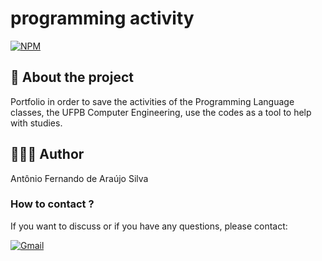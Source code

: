 # programming activity
[![NPM](https://img.shields.io/npm/l/react)](https://github.com/antoniofernandodearujo/app_orcamento_pessoal/blob/main/LICENSE)

## 👀 About the project

Portfolio in order to save the activities of the Programming Language classes, the
UFPB Computer Engineering, use the codes as a tool to help with studies.

## 🧑🏾‍💻 Author
Antônio Fernando de Araújo Silva
### How to contact ?
If you want to discuss or if you have any questions, please contact:

[![Gmail](https://img.shields.io/badge/Gmail-darkred?style=for-the-badge&logo=gmail&logoColor=white)](mailto:afas@academico.ufpb.br)
